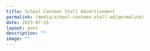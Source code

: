 ```yaml
---
title: School Canteen Stall Advertisement
permalink: /media/school-canteen-stall-ad/permalink/
date: 2023-07-25
layout: post
description: ""
image: ""
---
```

